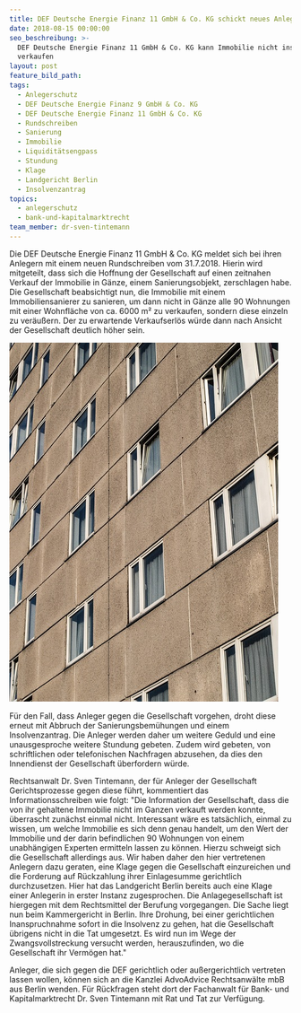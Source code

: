 ```yaml
---
title: DEF Deutsche Energie Finanz 11 GmbH & Co. KG schickt neues Anlegerschreiben
date: 2018-08-15 00:00:00
seo_beschreibung: >-
  DEF Deutsche Energie Finanz 11 GmbH & Co. KG kann Immobilie nicht insgesamt
  verkaufen
layout: post
feature_bild_path:
tags:
  - Anlegerschutz
  - DEF Deutsche Energie Finanz 9 GmbH & Co. KG
  - DEF Deutsche Energie Finanz 11 GmbH & Co. KG
  - Rundschreiben
  - Sanierung
  - Immobilie
  - Liquiditätsengpass
  - Stundung
  - Klage
  - Landgericht Berlin
  - Insolvenzantrag
topics:
  - anlegerschutz
  - bank-und-kapitalmarktrecht
team_member: dr-sven-tintemann
---
```


Die DEF Deutsche Energie Finanz 11 GmbH & Co. KG meldet sich bei ihren Anlegern mit einem neuen Rundschreiben vom 31.7.2018. Hierin wird mitgeteilt, dass sich die Hoffnung der Gesellschaft auf einen zeitnahen Verkauf der Immobilie in G&auml;nze, einem Sanierungsobjekt, zerschlagen habe. Die Gesellschaft beabsichtigt nun, die Immobilie mit einem Immobiliensanierer zu sanieren, um dann nicht in G&auml;nze alle 90 Wohnungen mit einer Wohnfl&auml;che von ca. 6000 m&sup2; zu verkaufen, sondern diese einzeln zu ver&auml;u&szlig;ern. Der zu erwartende Verkaufserl&ouml;s w&uuml;rde dann nach Ansicht der Gesellschaft deutlich h&ouml;her sein.

![Sanierungsobjekt - Beispielfoto](/uploads/window-1001173-640.jpg "Sanierungsobjekt - nicht im Eigentum der DEF")

F&uuml;r den Fall, dass Anleger gegen die Gesellschaft vorgehen, droht diese erneut mit Abbruch der Sanierungsbem&uuml;hungen und einem Insolvenzantrag. Die Anleger werden daher um weitere Geduld und eine unausgesproche weitere Stundung gebeten. Zudem wird gebeten, von schriftlichen oder telefonischen Nachfragen abzusehen, da dies den Innendienst der Gesellschaft &uuml;berfordern w&uuml;rde.

Rechtsanwalt Dr. Sven Tintemann, der f&uuml;r Anleger der Gesellschaft Gerichtsprozesse gegen diese f&uuml;hrt, kommentiert das Informationsschreiben wie folgt: "Die Information der Gesellschaft, dass die von ihr gehaltene Immobilie nicht im Ganzen verkauft werden konnte, &uuml;berrascht zun&auml;chst einmal nicht. Interessant w&auml;re es tats&auml;chlich, einmal zu wissen, um welche Immobilie es sich denn genau handelt, um den Wert der Immobilie und der darin befindlichen 90 Wohnungen von einem unabh&auml;ngigen Experten ermitteln lassen zu k&ouml;nnen. Hierzu schweigt sich die Gesellschaft allerdings aus. Wir haben daher den hier vertretenen Anlegern dazu geraten, eine Klage gegen die Gesellschaft einzureichen und die Forderung auf R&uuml;ckzahlung ihrer Einlagesumme gerichtlich durchzusetzen. Hier hat das Landgericht Berlin bereits auch eine Klage einer Anlegerin in erster Instanz zugesprochen. Die Anlagegesellschaft ist hiergegen mit dem Rechtsmittel der Berufung vorgegangen. Die Sache liegt nun beim Kammergericht in Berlin. Ihre Drohung, bei einer gerichtlichen Inanspruchnahme sofort in die Insolvenz zu gehen, hat die Gesellschaft &uuml;brigens nicht in die Tat umgesetzt. Es wird nun im Wege der Zwangsvollstreckung versucht werden, herauszufinden, wo die Gesellschaft ihr Verm&ouml;gen hat."

Anleger, die sich gegen die DEF gerichtlich oder au&szlig;ergerichtlich vertreten lassen wollen, k&ouml;nnen sich an die Kanzlei AdvoAdvice Rechtsanw&auml;lte mbB aus Berlin wenden. F&uuml;r R&uuml;ckfragen steht dort der Fachanwalt f&uuml;r Bank- und Kapitalmarktrecht Dr. Sven Tintemann mit Rat und Tat zur Verf&uuml;gung.